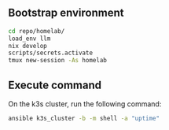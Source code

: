 
## Bootstrap environment

```bash
cd repo/homelab/
load_env llm
nix develop
scripts/secrets.activate
tmux new-session -As homelab
```

## Execute command

On the k3s cluster, run the following command:

```bash
ansible k3s_cluster -b -m shell -a "uptime"
```
